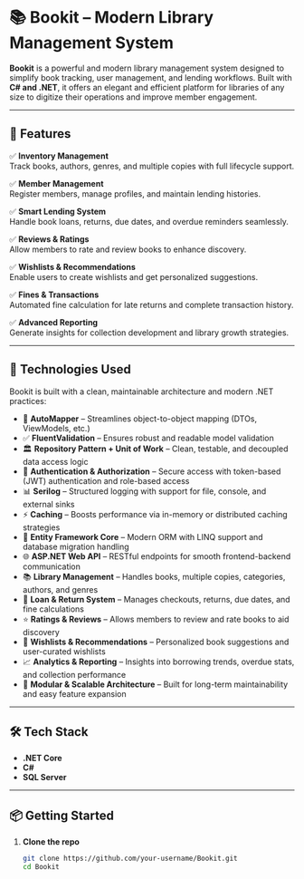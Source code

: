# 📚 Bookit – Modern Library Management System

**Bookit** is a powerful and modern library management system designed to simplify book tracking, user management, and lending workflows. Built with **C# and .NET**, it offers an elegant and efficient platform for libraries of any size to digitize their operations and improve member engagement.

---

## 🚀 Features

✅ **Inventory Management**  
Track books, authors, genres, and multiple copies with full lifecycle support.

✅ **Member Management**  
Register members, manage profiles, and maintain lending histories.

✅ **Smart Lending System**  
Handle book loans, returns, due dates, and overdue reminders seamlessly.

✅ **Reviews & Ratings**  
Allow members to rate and review books to enhance discovery.

✅ **Wishlists & Recommendations**  
Enable users to create wishlists and get personalized suggestions.

✅ **Fines & Transactions**  
Automated fine calculation for late returns and complete transaction history.

✅ **Advanced Reporting**  
Generate insights for collection development and library growth strategies.

---

## 🧠 Technologies Used

Bookit is built with a clean, maintainable architecture and modern .NET practices:

- 🔄 **AutoMapper** – Streamlines object-to-object mapping (DTOs, ViewModels, etc.)
- ✅ **FluentValidation** – Ensures robust and readable model validation
- 🏛 **Repository Pattern + Unit of Work** – Clean, testable, and decoupled data access logic
- 🔐 **Authentication & Authorization** – Secure access with token-based (JWT) authentication and role-based access
- 📊 **Serilog** – Structured logging with support for file, console, and external sinks
- ⚡ **Caching** – Boosts performance via in-memory or distributed caching strategies
- 🧪 **Entity Framework Core** – Modern ORM with LINQ support and database migration handling
- 🌐 **ASP.NET Web API** – RESTful endpoints for smooth frontend-backend communication
- 📚 **Library Management** – Handles books, multiple copies, categories, authors, and genres
- 🔁 **Loan & Return System** – Manages checkouts, returns, due dates, and fine calculations
- ⭐ **Ratings & Reviews** – Allows members to review and rate books to aid discovery
- 📝 **Wishlists & Recommendations** – Personalized book suggestions and user-curated wishlists
- 📈 **Analytics & Reporting** – Insights into borrowing trends, overdue stats, and collection performance
- 🧱 **Modular & Scalable Architecture** – Built for long-term maintainability and easy feature expansion

---

## 🛠️ Tech Stack

- **.NET Core**
- **C#**
- **SQL Server**

---

## 📦 Getting Started

1. **Clone the repo**
   ```bash
   git clone https://github.com/your-username/Bookit.git
   cd Bookit
   ```
